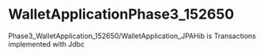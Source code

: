 # WalletApplicationPhase3_152650
Phase3_WalletApplication_152650/WalletApplication_JPAHib is Transactions implemented with Jdbc
